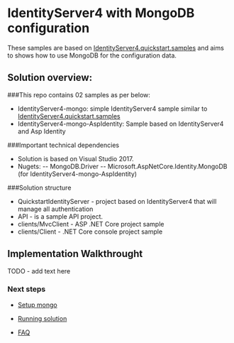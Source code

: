 # IdentityServer4 with  MongoDB configuration 

These samples are based on [IdentityServer4.quickstart.samples](https://github.com/IdentityServer/IdentityServer4.Samples) and aims to shows how to use MongoDB for the configuration data.

## Solution overview: 

###This repo contains 02 samples as per below:

- IdentityServer4-mongo: simple IdentityServer4 sample similar to [IdentityServer4.quickstart.samples](https://github.com/IdentityServer/IdentityServer4.Samples)
- IdentityServer4-mongo-AspIdentity: Sample based on IdentityServer4  and  Asp Identity 


###Important technical dependencies
- Solution is based on Visual Studio 2017.
- Nugets:
-- MongoDB.Driver
-- Microsoft.AspNetCore.Identity.MongoDB (for IdentityServer4-mongo-AspIdentity)


###Solution structure
- QuickstartIdentityServer -  project based on IdentityServer4 that will manage all authentication
- API - is a sample API project.
- clients/MvcClient - ASP .NET Core project sample
- clients/Client - .NET Core console project sample



## Implementation Walkthrought

TODO - add text here


 
### Next steps


- [Setup mongo](./mongodb.md)

- [Running solution](./running.md)

- [FAQ](./faq.md)



